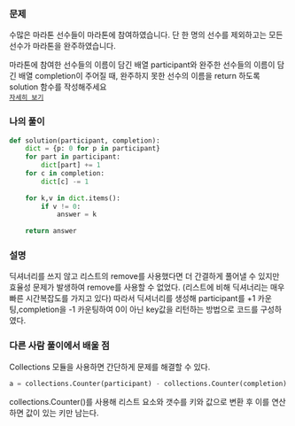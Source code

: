 ### 문제
수많은 마라톤 선수들이 마라톤에 참여하였습니다. 단 한 명의 선수를 제외하고는 모든 선수가 마라톤을 완주하였습니다.  

마라톤에 참여한 선수들의 이름이 담긴 배열 participant와 완주한 선수들의 이름이 담긴 배열 completion이 주어질 때, 완주하지 못한 선수의 이름을 return 하도록 solution 함수를 작성해주세요  
[`자세히 보기`](https://programmers.co.kr/learn/courses/30/lessons/42576)

### 나의 풀이
```python
def solution(participant, completion):
    dict = {p: 0 for p in participant}
    for part in participant:
        dict[part] += 1
    for c in completion:
        dict[c] -= 1
        
    for k,v in dict.items():
        if v != 0:
            answer = k
    
    return answer
```

### 설명
딕셔너리를 쓰지 않고 리스트의 remove를 사용했다면 더 간결하게 풀어낼 수 있지만 효율성 문제가 발생하여 remove를 사용할 수 없었다. (리스트에 비해 딕셔너리는 매우 빠른 시간복잡도를 가지고 있다) 따라서 딕셔너리를 생성해 participant를 +1 카운팅,completion을 -1 카운팅하여 0이 아닌 key값을 리턴하는 방법으로 코드를 구성하였다.

### 다른 사람 풀이에서 배울 점
Collections 모듈을 사용하면 간단하게 문제를 해결할 수 있다.
```python
a = collections.Counter(participant) - collections.Counter(completion)
```
collections.Counter()를 사용해 리스트 요소와 갯수를 키와 값으로 변환 후 이를 연산하면 값이 있는 키만 남는다. 
